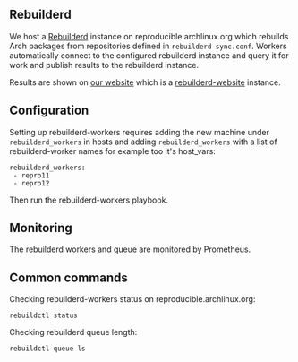 ## Rebuilderd

We host a [Rebuilderd](https://github.com/kpcyrd/rebuilderd) instance on reproducible.archlinux.org which rebuilds Arch packages from repositories defined in `rebuilderd-sync.conf`. Workers automatically connect to the configured rebuilderd instance and query it for work and publish results to the rebuilderd instance.

Results are shown on [our website](https://reproducible.archlinux.org) which is a [rebuilderd-website](https://gitlab.archlinux.org/archlinux/rebuilderd-website) instance.

## Configuration

Setting up rebuilderd-workers requires adding the new machine under `rebuilderd_workers` in hosts
and adding `rebuilderd_workers` with a list of rebuilderd-worker names for example too it's host_vars:

```
rebuilderd_workers:
 - repro11
 - repro12
```

Then run the rebuilderd-workers playbook.

## Monitoring

The rebuilderd workers and queue are monitored by Prometheus.

## Common commands

Checking rebuilderd-workers status on reproducible.archlinux.org:

```
rebuildctl status
```

Checking rebuilderd queue length:

```
rebuildctl queue ls
```
